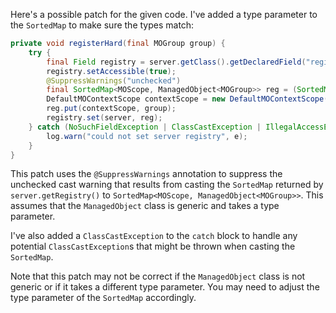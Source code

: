 Here's a possible patch for the given code. I've added a type parameter to the `SortedMap` to make sure the types match:

```java
private void registerHard(final MOGroup group) {
    try {
        final Field registry = server.getClass().getDeclaredField("registry");
        registry.setAccessible(true);
        @SuppressWarnings("unchecked")
        final SortedMap<MOScope, ManagedObject<MOGroup>> reg = (SortedMap<MOScope, ManagedObject<MOGroup>>) server.getRegistry();
        DefaultMOContextScope contextScope = new DefaultMOContextScope(new OctetString(""), group.getScope());
        reg.put(contextScope, group);
        registry.set(server, reg);
    } catch (NoSuchFieldException | ClassCastException | IllegalAccessException e) {
        log.warn("could not set server registry", e);
    }
}
```
This patch uses the `@SuppressWarnings` annotation to suppress the unchecked cast warning that results from casting the `SortedMap` returned by `server.getRegistry()` to `SortedMap<MOScope, ManagedObject<MOGroup>>`. This assumes that the `ManagedObject` class is generic and takes a type parameter.

I've also added a `ClassCastException` to the `catch` block to handle any potential `ClassCastException`s that might be thrown when casting the `SortedMap`.

Note that this patch may not be correct if the `ManagedObject` class is not generic or if it takes a different type parameter. You may need to adjust the type parameter of the `SortedMap` accordingly.